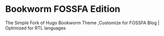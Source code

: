 # Bookworm FOSSFA Edition

The Simple Fork of Hugo Bookworm Theme ,Customize for FOSSFA Blog | Optimized for RTL languages 
